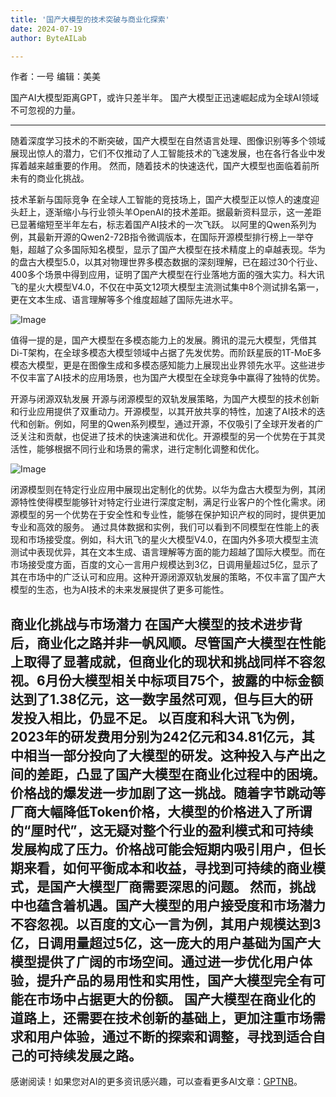 ```yaml
---
title: '国产大模型的技术突破与商业化探索'
date: 2024-07-19
author: ByteAILab

---
```


作者：一号
编辑：美美

国产AI大模型距离GPT，或许只差半年。
国产大模型正迅速崛起成为全球AI领域不可忽视的力量。

---
随着深度学习技术的不断突破，国产大模型在自然语言处理、图像识别等多个领域展现出惊人的潜力，它们不仅推动了人工智能技术的飞速发展，也在各行各业中发挥着越来越重要的作用。
然而，随着技术的快速迭代，国产大模型也面临着前所未有的商业化挑战。

技术革新与国际竞争
在全球人工智能的竞技场上，国产大模型正以惊人的速度迎头赶上，逐渐缩小与行业领头羊OpenAI的技术差距。据最新资料显示，这一差距已显著缩短至半年左右，标志着国产AI技术的一次飞跃。
以阿里的Qwen系列为例，其最新开源的Qwen2-72B指令微调版本，在国际开源模型排行榜上一举夺魁，超越了众多国际知名模型，显示了国产大模型在技术精度上的卓越表现。华为的盘古大模型5.0，以其对物理世界多模态数据的深刻理解，已在超过30个行业、400多个场景中得到应用，证明了国产大模型在行业落地方面的强大实力。科大讯飞的星火大模型V4.0，不仅在中英文12项大模型主流测试集中8个测试排名第一，更在文本生成、语言理解等多个维度超越了国际先进水平。

![Image](http://www.jesonc.com/FpHk06Qr6wUgWMSFxx0uff6s1ifA)

值得一提的是，国产大模型在多模态能力上的发展。腾讯的混元大模型，凭借其Di-T架构，在全球多模态大模型领域中占据了先发优势。而阶跃星辰的1T-MoE多模态大模型，更是在图像生成和多模态感知能力上展现出业界领先水平。这些进步不仅丰富了AI技术的应用场景，也为国产大模型在全球竞争中赢得了独特的优势。

开源与闭源双轨发展
开源与闭源模型的双轨发展策略，为国产大模型的技术创新和行业应用提供了双重动力。开源模型，以其开放共享的特性，加速了AI技术的迭代和创新。例如，阿里的Qwen系列模型，通过开源，不仅吸引了全球开发者的广泛关注和贡献，也促进了技术的快速演进和优化。开源模型的另一个优势在于其灵活性，能够根据不同行业和场景的需求，进行定制化调整和优化。

![Image](http://www.jesonc.com/Fg69dzgcf03vKEPevDXwJ-YH6CRZ)

闭源模型则在特定行业应用中展现出定制化的优势。以华为盘古大模型为例，其闭源特性使得模型能够针对特定行业进行深度定制，满足行业客户的个性化需求。闭源模型的另一个优势在于安全性和专业性，能够在保护知识产权的同时，提供更加专业和高效的服务。
通过具体数据和实例，我们可以看到不同模型在性能上的表现和市场接受度。例如，科大讯飞的星火大模型V4.0，在国内外多项大模型主流测试中表现优异，其在文本生成、语言理解等方面的能力超越了国际大模型。而在市场接受度方面，百度的文心一言用户规模达到3亿，日调用量超过5亿，显示了其在市场中的广泛认可和应用。这种开源闭源双轨发展的策略，不仅丰富了国产大模型的生态，也为AI技术的未来发展提供了更多可能性。

商业化挑战与市场潜力
在国产大模型的技术进步背后，商业化之路并非一帆风顺。尽管国产大模型在性能上取得了显著成就，但商业化的现状和挑战同样不容忽视。6月份大模型相关中标项目75个，披露的中标金额达到了1.38亿元，这一数字虽然可观，但与巨大的研发投入相比，仍显不足。
以百度和科大讯飞为例，2023年的研发费用分别为242亿元和34.81亿元，其中相当一部分投向了大模型的研发。这种投入与产出之间的差距，凸显了国产大模型在商业化过程中的困境。
价格战的爆发进一步加剧了这一挑战。随着字节跳动等厂商大幅降低Token价格，大模型的价格进入了所谓的“厘时代”，这无疑对整个行业的盈利模式和可持续发展构成了压力。价格战可能会短期内吸引用户，但长期来看，如何平衡成本和收益，寻找到可持续的商业模式，是国产大模型厂商需要深思的问题。
然而，挑战中也蕴含着机遇。国产大模型的用户接受度和市场潜力不容忽视。以百度的文心一言为例，其用户规模达到3亿，日调用量超过5亿，这一庞大的用户基础为国产大模型提供了广阔的市场空间。通过进一步优化用户体验，提升产品的易用性和实用性，国产大模型完全有可能在市场中占据更大的份额。
国产大模型在商业化的道路上，还需要在技术创新的基础上，更加注重市场需求和用户体验，通过不断的探索和调整，寻找到适合自己的可持续发展之路。
---
感谢阅读！如果您对AI的更多资讯感兴趣，可以查看更多AI文章：[GPTNB](https://gptnb.com)。